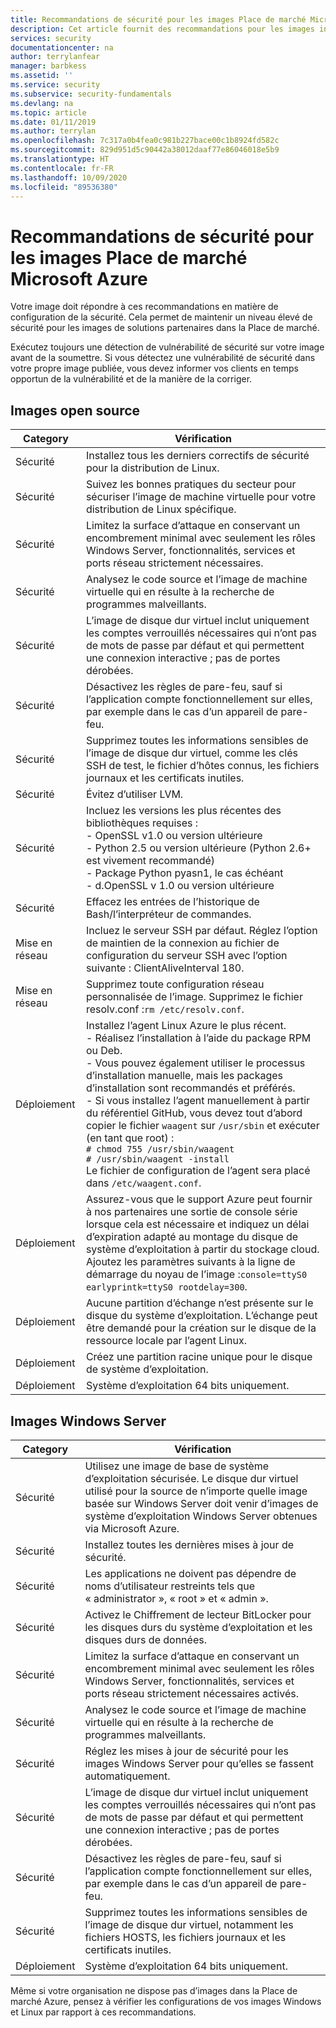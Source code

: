 ```yaml
---
title: Recommandations de sécurité pour les images Place de marché Microsoft Azure | Microsoft Docs
description: Cet article fournit des recommandations pour les images incluses sur la Place de marché
services: security
documentationcenter: na
author: terrylanfear
manager: barbkess
ms.assetid: ''
ms.service: security
ms.subservice: security-fundamentals
ms.devlang: na
ms.topic: article
ms.date: 01/11/2019
ms.author: terrylan
ms.openlocfilehash: 7c317a0b4fea0c981b227bace00c1b8924fd582c
ms.sourcegitcommit: 829d951d5c90442a38012daaf77e86046018e5b9
ms.translationtype: HT
ms.contentlocale: fr-FR
ms.lasthandoff: 10/09/2020
ms.locfileid: "89536380"
---
```

# <a name="security-recommendations-for-azure-marketplace-images"></a>Recommandations de sécurité pour les images Place de marché Microsoft Azure

Votre image doit répondre à ces recommandations en matière de configuration de la sécurité. Cela permet de maintenir un niveau élevé de sécurité pour les images de solutions partenaires dans la Place de marché.

Exécutez toujours une détection de vulnérabilité de sécurité sur votre image avant de la soumettre. Si vous détectez une vulnérabilité de sécurité dans votre propre image publiée, vous devez informer vos clients en temps opportun de la vulnérabilité et de la manière de la corriger.

## <a name="open-source-based-images"></a>Images open source

| Category | Vérification |
| -------- | ----- |
| Sécurité                                                     | Installez tous les derniers correctifs de sécurité pour la distribution de Linux.                                                                                                                                                                                                              |
| Sécurité                                                     | Suivez les bonnes pratiques du secteur pour sécuriser l’image de machine virtuelle pour votre distribution de Linux spécifique.                                                                                                                                                                                     |
| Sécurité                                                     | Limitez la surface d’attaque en conservant un encombrement minimal avec seulement les rôles Windows Server, fonctionnalités, services et ports réseau strictement nécessaires.                                                                                                                                               |
| Sécurité                                                     | Analysez le code source et l’image de machine virtuelle qui en résulte à la recherche de programmes malveillants.                                                                                                                                                                                                                                   |
| Sécurité                                                     | L’image de disque dur virtuel inclut uniquement les comptes verrouillés nécessaires qui n’ont pas de mots de passe par défaut et qui permettent une connexion interactive ; pas de portes dérobées.                                                                                                                                           |
| Sécurité                                                     | Désactivez les règles de pare-feu, sauf si l’application compte fonctionnellement sur elles, par exemple dans le cas d’un appareil de pare-feu.                                                                                                                                                                             |
| Sécurité                                                     | Supprimez toutes les informations sensibles de l’image de disque dur virtuel, comme les clés SSH de test, le fichier d’hôtes connus, les fichiers journaux et les certificats inutiles.                                                                                                                                       |
| Sécurité                                                     | Évitez d’utiliser LVM.                                                                                                                                                                                                                                            |
| Sécurité                                                     | Incluez les versions les plus récentes des bibliothèques requises : </br> - OpenSSL v1.0 ou version ultérieure </br> - Python 2.5 ou version ultérieure (Python 2.6+ est vivement recommandé) </br> - Package Python pyasn1, le cas échéant </br> - d.OpenSSL v 1.0 ou version ultérieure                                                                |
| Sécurité                                                     | Effacez les entrées de l’historique de Bash/l’interpréteur de commandes.                                                                                                                                                                                                                                             |
| Mise en réseau                                                   | Incluez le serveur SSH par défaut. Réglez l’option de maintien de la connexion au fichier de configuration du serveur SSH avec l’option suivante : ClientAliveInterval 180.                                                                                                                                                        |
| Mise en réseau                                                   | Supprimez toute configuration réseau personnalisée de l’image. Supprimez le fichier resolv.conf :`rm /etc/resolv.conf`.                                                                                                                                                                                |
| Déploiement                                                   | Installez l’agent Linux Azure le plus récent.</br> - Réalisez l’installation à l’aide du package RPM ou Deb.  </br> - Vous pouvez également utiliser le processus d’installation manuelle, mais les packages d’installation sont recommandés et préférés. </br> - Si vous installez l’agent manuellement à partir du référentiel GitHub, vous devez tout d’abord copier le fichier `waagent` sur `/usr/sbin` et exécuter (en tant que root) : </br>`# chmod 755 /usr/sbin/waagent` </br>`# /usr/sbin/waagent -install` </br>Le fichier de configuration de l’agent sera placé dans `/etc/waagent.conf`. |
| Déploiement                                                   | Assurez-vous que le support Azure peut fournir à nos partenaires une sortie de console série lorsque cela est nécessaire et indiquez un délai d’expiration adapté au montage du disque de système d’exploitation à partir du stockage cloud. Ajoutez les paramètres suivants à la ligne de démarrage du noyau de l’image :`console=ttyS0 earlyprintk=ttyS0 rootdelay=300`. |
| Déploiement                                                   | Aucune partition d’échange n’est présente sur le disque du système d’exploitation. L’échange peut être demandé pour la création sur le disque de la ressource locale par l’agent Linux.         |
| Déploiement                                                   | Créez une partition racine unique pour le disque de système d’exploitation.      |
| Déploiement                                                   | Système d’exploitation 64 bits uniquement.                                                                                                                                                                                                                                                          |

## <a name="windows-server-based-images"></a>Images Windows Server

| Category | Vérification |
|--------- | ----- |
| Sécurité                                                         | Utilisez une image de base de système d’exploitation sécurisée. Le disque dur virtuel utilisé pour la source de n’importe quelle image basée sur Windows Server doit venir d’images de système d’exploitation Windows Server obtenues via Microsoft Azure. |
| Sécurité                                                         | Installez toutes les dernières mises à jour de sécurité.                                                                                                                                     |
| Sécurité                                                         | Les applications ne doivent pas dépendre de noms d’utilisateur restreints tels que « administrator », « root » et « admin ».                                                                |
| Sécurité                                                         | Activez le Chiffrement de lecteur BitLocker pour les disques durs du système d’exploitation et les disques durs de données.                                                             |
| Sécurité                                                         | Limitez la surface d’attaque en conservant un encombrement minimal avec seulement les rôles Windows Server, fonctionnalités, services et ports réseau strictement nécessaires activés.                         |
| Sécurité                                                         | Analysez le code source et l’image de machine virtuelle qui en résulte à la recherche de programmes malveillants.                                                                                                                     |
| Sécurité                                                         | Réglez les mises à jour de sécurité pour les images Windows Server pour qu’elles se fassent automatiquement.                                                                                                                |
| Sécurité                                                         | L’image de disque dur virtuel inclut uniquement les comptes verrouillés nécessaires qui n’ont pas de mots de passe par défaut et qui permettent une connexion interactive ; pas de portes dérobées.                             |
| Sécurité                                                         | Désactivez les règles de pare-feu, sauf si l’application compte fonctionnellement sur elles, par exemple dans le cas d’un appareil de pare-feu.                                                               |
| Sécurité                                                         | Supprimez toutes les informations sensibles de l’image de disque dur virtuel, notamment les fichiers HOSTS, les fichiers journaux et les certificats inutiles.                                              |
| Déploiement                                                       | Système d’exploitation 64 bits uniquement.                            |

Même si votre organisation ne dispose pas d’images dans la Place de marché Azure, pensez à vérifier les configurations de vos images Windows et Linux par rapport à ces recommandations.

